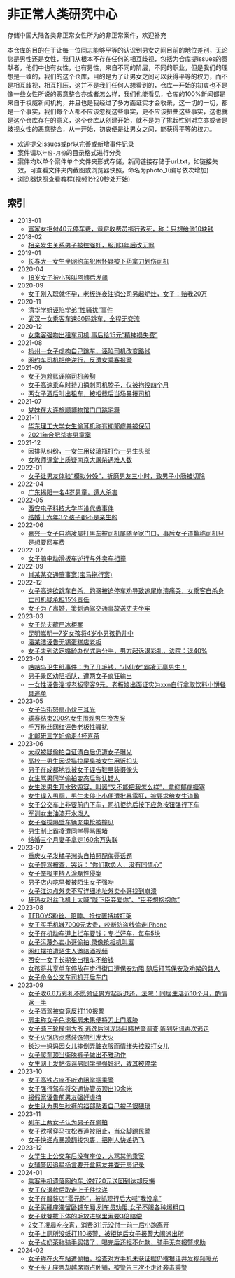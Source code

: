
# 非正常人类研究中心
存储中国大陆各类非正常女性所为的非正常案件，欢迎补充

本仓库的目的在于让每一位同志能够平等的认识到男女之间目前的地位差别，无论您是男性还是女性，我们从根本不存在任何的相互歧视，包括为仓库提issues的贡献者，他们中也有女性，也有男性，来自不同的阶层，不同的职业，但是我们的理想是一致的，我们的这个仓库，目的是为了让男女之间可以获得平等的权力，而不是相互歧视，相互打压，这并不是我们任何人想看到的，仓库一开始的初衷也不是像一些女性所说的恶意整合亦或者怎么样，我们也能看见，仓库的100%新闻都是来自于权威新闻机构，并且也是我经过了多方面证实才会收录，这一切的一切，都是一个事实，我们每个人都不应该忽视这些事实，更不应该扭曲这些事实，这也就是这个仓库存在的意义，这个仓库从创建开始，就不是为了挑起性别对立亦或者是歧视女性的恶意整合，从一开始，初衷便是让男女之间，能获得平等的权力。
- 欢迎提交issues或pr以完善或新增事件记录  
- 案件请以`年份-月份`的目录格式进行分类
- 案件均以单个案件单个文件夹形式存储，新闻链接存储于url.txt，如链接失效，可查看文件夹内截图或浏览器快照，命名为photo_1(编号依次增加)
- [浏览器快照查看教程(视频1分20秒处开始)](https://www.bilibili.com/video/BV1jM4y1n7rg/)

## 索引

- 2013-01
  - [富家女拒付40元停车费，竟将收费员拖行致死，称：只想给他10块钱](2013-01/富家女拒付40元停车费，竟将收费员拖行致死，称：只想给他10块钱)
- 2018-02
  - [相亲发生关系男子被控强奸，服刑3年后改无罪](2018-02/相亲发生关系男子被控强奸，服刑3年后改无罪)
- 2019-01
  - [长春大一女生坐网约车犯困怀疑被下药拿刀划伤司机](2019-01/长春大一女生坐网约车犯困怀疑被下药拿刀划伤司机/)
- 2020-04
  - [18岁女子被小孩叫阿姨后发飙](2020-04/18岁女子被小孩叫阿姨后发飙)
- 2020-09
  - [女子刚入职就怀孕，老板连夜注销公司另起炉灶，女子：赔我20万](2020-09/女子刚入职就怀孕，老板连夜注销公司另起炉灶，女子：赔我20万)
- 2020-11
  - [清华学姐诬陷学弟“性骚扰”事件](2020-11/清华学姐诬陷学弟“性骚扰”事件/)
  - [武汉一女乘客车速60码跳车，全程无交流](2020-11/武汉一女乘客车速60码跳车，全程无交流)
- 2020-12
  - [女乘客强吻出租车司机,事后给15元“精神损失费”](2020-12/女乘客强吻出租车司机,事后给15元“精神损失费”)
- 2021-08
  - [杭州一女子虚构自己跳车，诬陷司机改变路线](2021-08/杭州一女子虚构自己跳车，诬陷司机改变路线)
  - [网约车司机拒绝逆行，反遭女乘客报警](2021-08/网约车司机拒绝逆行，反遭女乘客报警)
- 2021-09
  - [女子为赖账诬陷司机袭胸](2021-09/女子为赖账诬陷司机袭胸)
  - [女子高速乘车时持刀捅刺司机脖子，仅被拘役四个月](2021-09/女子高速乘车时持刀捅刺司机脖子，仅被拘役四个月)
  - [两女子酒后叫出租车，被拒载后当场暴揍司机](2021-09/两女子酒后叫出租车，被拒载后当场暴揍司机)
- 2021-07
  - [党妹在大连旅顺博物馆门口跳宅舞](2021-07/党妹在大连旅顺博物馆门口跳宅舞)
- 2021-11
  - [华东理工大学女生偷耳机称有抑郁症并被保研](2021-11/华东理工大学女生偷耳机称有抑郁症并被保研/)
  - [2021年合肥杀害男童案](2021-11/2021年合肥杀害男童案)
- 2021-12
  - [因排队纠纷，一女生用玻璃瓶打伤一男生头部](2021-12/因排队纠纷，一女生用玻璃瓶打伤一男生头部)
  - [女教师课堂上质疑南京大屠杀遇难人数](2021-12/女教师课堂上质疑南京大屠杀遇难人数)
- 2022-01
  - [女子让男友体验“模拟分娩”，折磨男友三小时，致男子小肠被切除](2022-01/女子让男友体验“模拟分娩”，折磨男友三小时，致男子小肠被切除)
- 2022-04
  - [广东揭阳一名4岁男童，遭人杀害](2022-04/广东揭阳一名4岁男童，遭人杀害/)
- 2022-05
  - [西安电子科技大学毕设代做事件](2022-05/西安电子科技大学毕设代做事件)
  - [结婚十六年3个孩子都不是亲生的](2022-05/结婚十六年3个孩子都不是亲生的)
- 2022-06
  - [嘉兴一女子自称凌晨打黑车被司机尾随至家门口，事后女子道歉称司机只是想要回车费](2022-06/嘉兴一女子自称凌晨打黑车被司机尾随至家门口，事后女子道歉称司机只是想要回车费)
- 2022-07
  - [女子骑电动滑板车逆行与外卖车相撞](2022-07/女子骑电动滑板车逆行与外卖车相撞)
- 2022-09
  - [肖某某交通肇事案(宝马拖行案)](2022-09/肖某某交通肇事案(宝马拖行案))
- 2022-12
  - [女子高速欲跳车自杀，的哥被迫停车劝导致追尾崩溃痛哭，女乘客自杀身亡司机疑承担15%责任](2022-12/女子高速欲跳车自杀，的哥被迫停车劝导致追尾崩溃痛哭，女乘客自杀身亡司机疑承担15%责任)
  - [女子为了离婚，策划酒驾交通事故送丈夫坐牢](2022-12/女子为了离婚，策划酒驾交通事故送丈夫坐牢)
- 2023-03
  - [女子杀夫藏尸冰柜案](2023-03/女子杀夫藏尸冰柜案/)
  - [昆明嵩明一7岁女孩将4岁小男孩扔井中](2023-03/昆明嵩明一7岁女孩将4岁小男孩扔井中/)
  - [潘某洁诬告无锡蛋糕店老板](2023-03/潘某洁诬告无锡蛋糕店老板)
  - [女子未到法定婚龄办仪式后分手，男方起诉退彩礼，法院：退40%](2023-03/女子未到法定婚龄办仪式后分手，男方起诉退彩礼，法院：退40%)
- 2023-04
  - [咕咕鸟卫生纸事件：为了几毛钱，“小仙女”霸凌无辜男生！](2023-04/咕咕鸟卫生纸事件：为了几毛钱，“小仙女”霸凌无辜男生！/)
  - [男子景区劝阻插队，遭两女子疯狂输出](2023-04/男子景区劝阻插队，遭两女子疯狂输出/)
  - [一女性诬告淄博老板宰客9元，老板娘出面证实为xxn自行拿取饮料小饼餐具逃单](2023-04/一女性诬告淄博老板宰客9元，老板娘出面证实为xxn自行拿取饮料小饼餐具逃单)
- 2023-05
  - [女子当街怒扇小伙三耳光](2023-05/%E5%A5%B3%E5%AD%90%E5%BD%93%E8%A1%97%E6%80%92%E6%89%87%E5%B0%8F%E4%BC%99%E4%B8%89%E8%80%B3%E5%85%89/)
  - [球赛结束200名女生围观男生换衣服](2023-05/%E7%90%83%E8%B5%9B%E7%BB%93%E6%9D%9F200%E5%90%8D%E5%A5%B3%E7%94%9F%E5%9B%B4%E8%A7%82%E7%94%B7%E7%94%9F%E6%8D%A2%E8%A1%A3%E6%9C%8D/)
  - [千万粉丝网红诬告老板性骚扰](2023-05/千万粉丝网红诬告老板性骚扰/)
  - [北邮研三学姐偷走4杯喜茶](2023-05/北邮研三学姐偷走4杯喜茶)
- 2023-06
  - [大叔被疑偷拍自证清白后仍遭女子曝光](2023-06/%E5%A4%A7%E5%8F%94%E8%A2%AB%E7%96%91%E5%81%B7%E6%8B%8D%E8%87%AA%E8%AF%81%E6%B8%85%E7%99%BD%E5%90%8E%E4%BB%8D%E9%81%AD%E5%A5%B3%E5%AD%90%E6%9B%9D%E5%85%89/)
  - [高校一男生因说猫拉屎臭被女生用饭扣头](2023-06/%E9%AB%98%E6%A0%A1%E4%B8%80%E7%94%B7%E7%94%9F%E5%9B%A0%E8%AF%B4%E7%8C%AB%E6%8B%89%E5%B1%8E%E8%87%AD%E8%A2%AB%E5%90%8C%E6%A0%A1%E5%A5%B3%E7%94%9F%E7%94%A8%E9%A5%AD%E6%89%A3%E5%A4%B4/)
  - [男子在成都地铁被女子诬告鞋里装摄像头](2023-06/%E7%94%B7%E5%AD%90%E5%9C%A8%E6%88%90%E9%83%BD%E5%9C%B0%E9%93%81%E8%A2%AB%E5%A5%B3%E5%AD%90%E8%AF%AC%E5%91%8A%E9%9E%8B%E9%87%8C%E8%A3%85%E6%91%84%E5%83%8F%E5%A4%B4/)
  - [女生骂男同学偷拍变态后称认错人](2023-06/%E5%A5%B3%E7%94%9F%E9%AA%82%E7%94%B7%E5%90%8C%E5%AD%A6%E5%81%B7%E6%8B%8D%E5%8F%98%E6%80%81%E5%90%8E%E7%A7%B0%E8%AE%A4%E9%94%99%E4%BA%BA/)
  - [女生泼男生开水致毁容，叫嚣“又不能把我怎么样”，拿抑郁症搪塞](2023-06/%E5%A5%B3%E7%94%9F%E6%B3%BC%E7%94%B7%E7%94%9F%E5%BC%80%E6%B0%B4%E8%87%B4%E6%AF%81%E5%AE%B9%EF%BC%8C%E5%8F%AB%E5%9A%A3%E2%80%9C%E5%8F%88%E4%B8%8D%E8%83%BD%E6%8A%8A%E6%88%91%E6%80%8E%E4%B9%88%E6%A0%B7%E2%80%9D%EF%BC%8C%E6%8B%BF%E6%8A%91%E9%83%81%E7%97%87%E6%90%AA%E5%A1%9E/)
  - [女生误入男厕，男生未停止小便遭批暴露狂，被要求给女生道歉](2023-06/女生误入男厕，男生未停止小便遭批暴露狂，被要求给女生道歉/)
  - [女子公交车上非要前门下车，司机拒绝后按下应急按钮强行下车](2023-06/女子公交车上非要前门下车，司机拒绝后按下应急按钮强行下车)
  - [军训女生油漆开水泼人](2023-06/军训女生油漆开水泼人)
  - [女子强拔隔壁车辆充电枪被撞见](2023-06/女子强拔隔壁车辆充电枪被撞见)
  - [男生制止霸凌遭同学辱骂围堵](2023-06/男生制止霸凌遭同学辱骂围堵)
  - [结婚三个月妻子拿走160余万失联](2023-06/结婚三个月妻子拿走160余万失联)
- 2023-07
  - [重庆女子发橘子洲头自拍照配侮辱话题](2023-07/重庆女子发橘子洲头自拍照配侮辱话题)
  - [女子醉驾被查，哭诉：“你们欺负人，没有同情心”](2023-07/女子醉驾被查，哭诉：“你们欺负人，没有同情心”)
  - [女子举报主持人涂磊性侵案](2023-07/女子举报主持人涂磊性侵案)
  - [男子店内吃早餐被陌生女子强吻](2023-07/男子店内吃早餐被陌生女子强吻)
  - [女子江边点外卖不写详细地址外卖小哥找到崩溃](2023-07/女子江边点外卖不写详细地址外卖小哥找到崩溃)
  - [狂热女粉丝飞机上大喊“陛下臣妾爱你”、“臣妾想抱抱你”](2023-07/狂热女粉丝飞机上大喊“陛下臣妾爱你”、“臣妾想抱抱你”)
- 2023-08
  - [TFBOYS粉丝、陪睡、抢位置持械打架](2023-08/TFBOYS粉丝、陪睡、抢位置持械打架)
  - [女子买手机嫌7000元太贵，咬断防盗线偷走iPhone](2023-08/女子买手机嫌7000元太贵，咬断防盗线偷走iPhone)
  - [女子在机动车道上拦车要钱：专拦好车，每车5块](2023-08/女子在机动车道上拦车要钱：专拦好车，每车5块)
  - [女子污蔑外卖小哥偷拍,录像抢相机叫嚣](2023-08/女子污蔑外卖小哥偷拍,录像抢相机叫嚣)
  - [网红摆拍遭陌生人邀陪酒视频](2023-08/网红摆拍遭陌生人邀陪酒视频)
  - [西安一女子长期坐出租车不给钱](2023-08/西安一女子长期坐出租车不给钱)
  - [女孩将共享单车停放在步行街口遭保安劝阻,随后打骂保安及劝架的路人](2023-08/女孩将共享单车停放在步行街口遭保安劝阻,随后打骂保安及劝架的路人)
  - [女子命令公交车司机开后车门](2023-08/女子命令公交车司机开后车门)
- 2023-09
  - [女子收6.6万彩礼不愿领证男方起诉退还，法院：同居生活近10个月，酌情返一半](2023-09/女子收6.6万彩礼不愿领证男方起诉退还，法院：同居生活近10个月，酌情返一半)
  - [女子酒驾被查竟反打110报警](2023-09/女子酒驾被查竟反打110报警)
  - [房主称女子色诱租房未果便持刀上门威胁](2023-09/房主称女子色诱租房未果便持刀上门威胁)
  - [女子骑三轮撞倒大爷,逃逸后回现场目睹民警调查,听到死讯再次逃走](2023-09/女子骑三轮撞倒大爷,逃逸后回现场目睹民警调查,听到死讯再次逃走)
  - [女子火锅店点燃装饰物引发大火](2023-09/女子火锅店点燃装饰物引发大火)
  - [长沙一妈妈因女儿摔倒弄脏衣服而情绪失控殴打女儿](2023-09/长沙一妈妈因女儿摔倒弄脏衣服而情绪失控殴打女儿)
  - [女子爬车顶当街脱裤子做出不雅动作](2023-09/女子爬车顶当街脱裤子做出不雅动作)
  - [女生网上发帖造谣男同学是强奸犯，致其被停学](2023-09/女生网上发帖造谣男同学是强奸犯，致其被停学)
- 2023-10
  - [女子高铁占座不听劝阻掌掴乘警](2023-10/女子高铁占座不听劝阻掌掴乘警)
  - [女子强行驾车将交通协管员顶出10余米](2023-10/女子强行驾车将交通协管员顶出10余米)
  - [报假案诬告前男友强奸虐待](2023-10/报假案诬告前男友强奸虐待)
  - [女生认为男生秋裤的裆部贴着自己被子很猥琐](2023-10/女生认为男生秋裤的裆部贴着自己被子很猥琐)
- 2023-11
  - [列车上两女子认为男子在偷拍](2023-11/列车上两女子认为男子在偷拍)
  - [女子欲横穿马拉松赛道被阻止，当众脚踢民警](2023-11/女子欲横穿马拉松赛道被阻止，当众脚踢民警)
  - [女子快递点暴躁翻找包裹，把别人快递扔飞](2023-11/女子快递点暴躁翻找包裹，把别人快递扔飞)
- 2023-12
  - [女学生上公交车后没有座位，大骂其他乘客](2023-12/女学生上公交车后没有座位，大骂其他乘客)
  - [女辅警因追星扬言要开盒网友并查开房记录](2023-12/女辅警因追星扬言要开盒网友并查开房记录)
- 2024-01
  - [乘客手机遗落网约车_说好20元送回到达却反悔](2024-01/乘客手机遗落网约车_说好20元送回到达却反悔)
  - [女子仅退款后取走上千件快递](2024-01/女子仅退款后取走上千件快递)
  - [女子在服装店“零元购”，被抓现行后大喊“我没拿”](2024-01/女子在服装店“零元购”，被抓现行后大喊“我没拿”)
  - [女子买硬座滞留卧铺车厢,列车员劝阻,女子不服各种爆粗口](2024-01/女子买硬座滞留卧铺车厢,列车员劝阻,女子不服各种爆粗口)
  - [女子就餐拔下体的毛放进锅里索要3倍赔偿](2024-01/女子就餐拔下体的毛放进锅里索要3倍赔偿)
  - [2女子凌晨吃夜宵，消费311元没付一前一后小跑离开](2024-01/2女子凌晨吃夜宵，消费311元没付一前一后小跑离开)
  - [女子上厕所没纸打110报警，被拒绝后女子报警大闹派出所](2024-01/女子上厕所没纸打110报警，被拒绝后女子报警大闹派出所)
  - [女子点奶茶称骑手买错了，喝完后还拒不付款，骑手无奈报警求助](2024-01/女子点奶茶称骑手买错了，喝完后还拒不付款，骑手无奈报警求助)
- 2024-02
  - [女子称在火车站遭偷拍，检查对方手机未获证据仍撂狠话并发视频曝光](2024-02/女子称在火车站遭偷拍，检查对方手机未获证据仍撂狠话并发视频曝光)
  - [女子买无座票却越席霸占卧铺，被警告三次不走还袭击乘警](2024-02/女子买无座票却越席霸占卧铺，被警告三次不走还袭击乘警)
